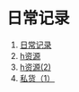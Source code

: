 # 日常记录

1. [日常记录](daily/test.index)
2. [h资源](h/1.html)
3. [h资源(2)](h/2.html)
4. [私货（1）](./h/sihuo.html)
